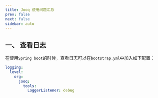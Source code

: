 ```yaml
---
title: Jooq 使用问题汇总
prev: false
next: false
sidebar: auto
---
```


## 一、 查看日志

在使用`Spring boot`的时候，查看日志可以在`bootstrap.yml`中加入如下配置：

``` yaml
logging:
  level:
    org:
      jooq:
        tools:
          LoggerListener: debug
```
